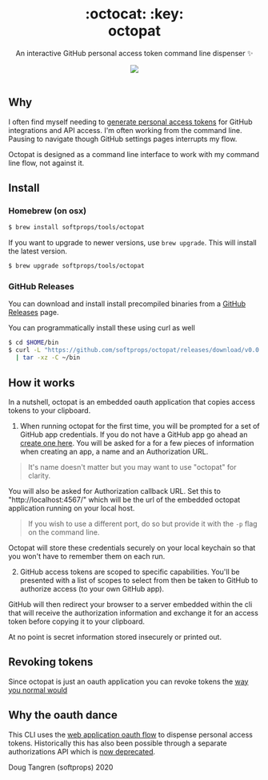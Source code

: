 <h1 align="center">
  :octocat: :key:
  <br/>
  octopat
</h1>

<p align="center">
   An interactive GitHub personal access token command line dispenser ✨
</p>

<div align="center">
  <a href="https://github.com/softprops/octopat/actions">
		<img src="https://github.com/softprops/octopat/workflows/Main/badge.svg"/>
	</a>
</div>

<br />

## Why

I often find myself needing to [generate personal access tokens](https://help.github.com/en/github/authenticating-to-github/creating-a-personal-access-token-for-the-command-line#using-a-token-on-the-command-line) for GitHub integrations and API access. I'm often working from the command line. Pausing to navigate though GitHub settings pages interrupts my flow.

Octopat is designed as a command line interface to work with my command line flow, not against it.

## Install

### Homebrew (on osx)

```sh
$ brew install softprops/tools/octopat
```

If you want to upgrade to newer versions, use `brew upgrade`. This will install the latest version.

```sh
$ brew upgrade softprops/tools/octopat
```

### GitHub Releases

You can download and install install precompiled binaries from a [GitHub Releases](https://github.com/softprops/octopat/releases) page.

You can programmatically install these using curl as well

```sh
$ cd $HOME/bin
$ curl -L "https://github.com/softprops/octopat/releases/download/v0.0.1/octopat-$(uname -s)-$(uname -m).tar.gz" \
  | tar -xz -C ~/bin
```

## 

## How it works

In a nutshell, octopat is an embedded oauth application that copies access tokens to your clipboard.

1. When running octopat for the first time, you will be prompted for a set of GitHub app credentials. If you do not have a GitHub app go ahead an [create one here](https://developer.github.com/apps/building-oauth-apps/creating-an-oauth-app/). You will be asked for a for a few pieces of information when creating an app, a name and an Authorization URL.  
  
> It's name doesn't matter but you may want to use "octopat" for clarity.  
  
You will also be asked for Authorization callback URL. Set this to "http://localhost:4567/" which will be the url of the embedded octopat application running on your local host.  
  
> If you wish to use a different port, do so but provide it with the `-p` flag on the command line.  
  
Octopat will store these credentials securely on your local keychain so that you won't have to remember them on each run.

2. GitHub access tokens are scoped to specific capabilities. You'll be presented with a list of scopes to select from then be taken to GitHub to authorize access (to your own GitHub app).  

GitHub will then redirect your browser to a server embedded within the cli that will receive the authorization information and exchange it for an access token before copying it to your clipboard.

At no point is secret information stored insecurely or printed out.

## Revoking tokens

Since octopat is just an oauth application you can revoke tokens the [way you normal would](https://help.github.com/en/github/authenticating-to-github/reviewing-your-authorized-applications-oauth)

## Why the oauth dance

This CLI uses the [web application oauth flow](https://developer.github.com/apps/building-oauth-apps/authorizing-oauth-apps/#web-application-flow) to dispense personal access tokens. Historically this has also been possible through a separate authorizations API which is [now deprecated](https://developer.github.com/changes/2020-02-14-deprecating-oauth-auth-endpoint/).

Doug Tangren (softprops) 2020